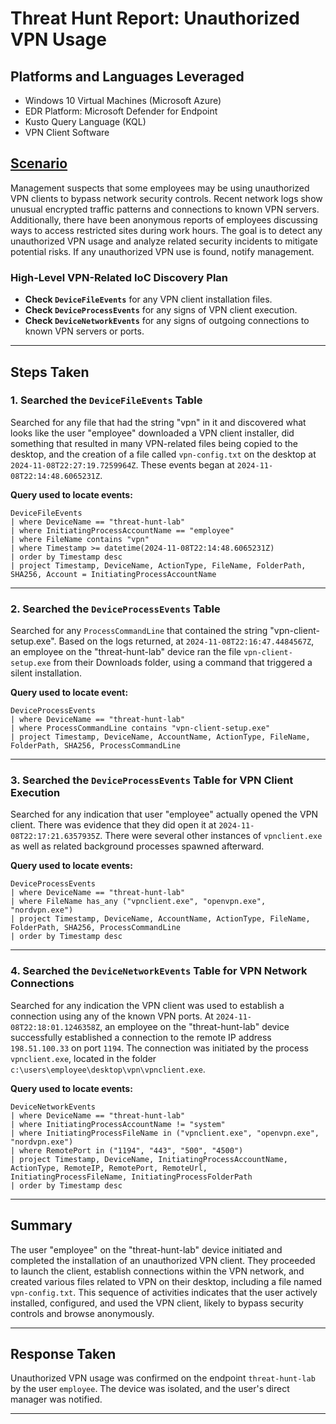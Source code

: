 # Threat Hunt Report: Unauthorized VPN Usage

## Platforms and Languages Leveraged
- Windows 10 Virtual Machines (Microsoft Azure)
- EDR Platform: Microsoft Defender for Endpoint
- Kusto Query Language (KQL)
- VPN Client Software

## [Scenario](https://github.com/jameslittle05/ThreatHunts/blob/main/Scenario.md)

Management suspects that some employees may be using unauthorized VPN clients to bypass network security controls. Recent network logs show unusual encrypted traffic patterns and connections to known VPN servers. Additionally, there have been anonymous reports of employees discussing ways to access restricted sites during work hours. The goal is to detect any unauthorized VPN usage and analyze related security incidents to mitigate potential risks. If any unauthorized VPN use is found, notify management.

### High-Level VPN-Related IoC Discovery Plan

- **Check `DeviceFileEvents`** for any VPN client installation files.
- **Check `DeviceProcessEvents`** for any signs of VPN client execution.
- **Check `DeviceNetworkEvents`** for any signs of outgoing connections to known VPN servers or ports.

---

## Steps Taken

### 1. Searched the `DeviceFileEvents` Table

Searched for any file that had the string "vpn" in it and discovered what looks like the user "employee" downloaded a VPN client installer, did something that resulted in many VPN-related files being copied to the desktop, and the creation of a file called `vpn-config.txt` on the desktop at `2024-11-08T22:27:19.7259964Z`. These events began at `2024-11-08T22:14:48.6065231Z`.

**Query used to locate events:**

```kql
DeviceFileEvents  
| where DeviceName == "threat-hunt-lab"  
| where InitiatingProcessAccountName == "employee"  
| where FileName contains "vpn"  
| where Timestamp >= datetime(2024-11-08T22:14:48.6065231Z)  
| order by Timestamp desc  
| project Timestamp, DeviceName, ActionType, FileName, FolderPath, SHA256, Account = InitiatingProcessAccountName
```

---

### 2. Searched the `DeviceProcessEvents` Table

Searched for any `ProcessCommandLine` that contained the string "vpn-client-setup.exe". Based on the logs returned, at `2024-11-08T22:16:47.4484567Z`, an employee on the "threat-hunt-lab" device ran the file `vpn-client-setup.exe` from their Downloads folder, using a command that triggered a silent installation.

**Query used to locate event:**

```kql
DeviceProcessEvents  
| where DeviceName == "threat-hunt-lab"  
| where ProcessCommandLine contains "vpn-client-setup.exe"  
| project Timestamp, DeviceName, AccountName, ActionType, FileName, FolderPath, SHA256, ProcessCommandLine
```

---

### 3. Searched the `DeviceProcessEvents` Table for VPN Client Execution

Searched for any indication that user "employee" actually opened the VPN client. There was evidence that they did open it at `2024-11-08T22:17:21.6357935Z`. There were several other instances of `vpnclient.exe` as well as related background processes spawned afterward.

**Query used to locate events:**

```kql
DeviceProcessEvents  
| where DeviceName == "threat-hunt-lab"  
| where FileName has_any ("vpnclient.exe", "openvpn.exe", "nordvpn.exe")  
| project Timestamp, DeviceName, AccountName, ActionType, FileName, FolderPath, SHA256, ProcessCommandLine  
| order by Timestamp desc
```

---

### 4. Searched the `DeviceNetworkEvents` Table for VPN Network Connections

Searched for any indication the VPN client was used to establish a connection using any of the known VPN ports. At `2024-11-08T22:18:01.1246358Z`, an employee on the "threat-hunt-lab" device successfully established a connection to the remote IP address `198.51.100.33` on port `1194`. The connection was initiated by the process `vpnclient.exe`, located in the folder `c:\users\employee\desktop\vpn\vpnclient.exe`.

**Query used to locate events:**

```kql
DeviceNetworkEvents  
| where DeviceName == "threat-hunt-lab"  
| where InitiatingProcessAccountName != "system"  
| where InitiatingProcessFileName in ("vpnclient.exe", "openvpn.exe", "nordvpn.exe")  
| where RemotePort in ("1194", "443", "500", "4500")  
| project Timestamp, DeviceName, InitiatingProcessAccountName, ActionType, RemoteIP, RemotePort, RemoteUrl, InitiatingProcessFileName, InitiatingProcessFolderPath  
| order by Timestamp desc
```

---

## Summary

The user "employee" on the "threat-hunt-lab" device initiated and completed the installation of an unauthorized VPN client. They proceeded to launch the client, establish connections within the VPN network, and created various files related to VPN on their desktop, including a file named `vpn-config.txt`. This sequence of activities indicates that the user actively installed, configured, and used the VPN client, likely to bypass security controls and browse anonymously.

---

## Response Taken

Unauthorized VPN usage was confirmed on the endpoint `threat-hunt-lab` by the user `employee`. The device was isolated, and the user's direct manager was notified.

---


